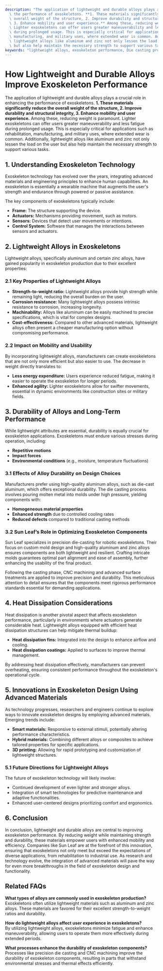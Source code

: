 ```yaml
---
description: "The application of lightweight and durable alloys plays a crucial role in enhancing\
  \ the performance of exoskeletons. **1. These materials significantly reduce the\
  \ overall weight of the structure, 2. Improve durability and structural integrity,\
  \ 3. Enhance mobility and user experience.** Among these, reducing weight is paramount.\
  \ Lighter exoskeletons can offer users greater maneuverability and less fatigue\
  \ during prolonged usage. This is especially critical for applications such as rehabilitation,\
  \ manufacturing, and military uses, where extended wear is common. Additionally,\
  \ lightweight alloys like aluminum and zinc not only lessen the load on the user\
  \ but also help maintain the necessary strength to support various tasks."
keywords: "lightweight alloys, exoskeleton performance, Die casting process, Die-cast aluminum"
---
```

# How Lightweight and Durable Alloys Improve Exoskeleton Performance

The application of lightweight and durable alloys plays a crucial role in enhancing the performance of exoskeletons. **1. These materials significantly reduce the overall weight of the structure, 2. Improve durability and structural integrity, 3. Enhance mobility and user experience.** Among these, reducing weight is paramount. Lighter exoskeletons can offer users greater maneuverability and less fatigue during prolonged usage. This is especially critical for applications such as rehabilitation, manufacturing, and military uses, where extended wear is common. Additionally, lightweight alloys like aluminum and zinc not only lessen the load on the user but also help maintain the necessary strength to support various tasks.

## **1. Understanding Exoskeleton Technology**

Exoskeleton technology has evolved over the years, integrating advanced materials and engineering principles to enhance human capabilities. An exoskeleton is essentially a wearable machine that augments the user's strength and endurance through powered or passive assistance. 

The key components of exoskeletons typically include:

- **Frame:** The structure supporting the device.
- **Actuators:** Mechanisms providing movement, such as motors.
- **Sensors:** Devices that detect user movements or intentions.
- **Control System:** Software that manages the interactions between sensors and actuators.

## **2. Lightweight Alloys in Exoskeletons**

Lightweight alloys, specifically aluminum and certain zinc alloys, have gained popularity in exoskeleton production due to their excellent properties:

### **2.1 Key Properties of Lightweight Alloys**

- **Strength-to-weight ratio:** Lightweight alloys provide high strength while remaining light, reducing the overall burden on the user.
- **Corrosion resistance:** Many lightweight alloys possess intrinsic resistance to corrosion, increasing longevity.
- **Machinability:** Alloys like aluminum can be easily machined to precise specifications, which is vital for complex designs.
- **Cost-effectiveness:** Compared to other advanced materials, lightweight alloys often present a cheaper manufacturing option without compromising performance.

### **2.2 Impact on Mobility and Usability**

By incorporating lightweight alloys, manufacturers can create exoskeletons that are not only more efficient but also easier to use. The decrease in weight directly translates to:

- **Less energy expenditure:** Users experience reduced fatigue, making it easier to operate the exoskeleton for longer periods.
- **Enhanced agility:** Lighter exoskeletons allow for swifter movements, essential in dynamic environments like construction sites or military fields.

## **3. Durability of Alloys and Long-Term Performance**

While lightweight attributes are essential, durability is equally crucial for exoskeleton applications. Exoskeletons must endure various stresses during operation, including:

- **Repetitive motions**
- **Impact forces**
- **Environmental conditions** (e.g., moisture, temperature fluctuations)

### **3.1 Effects of Alloy Durability on Design Choices**

Manufacturers prefer using high-quality aluminum alloys, such as die-cast aluminum, which offers exceptional durability. The die casting process involves pouring molten metal into molds under high pressure, yielding components with:

- **Homogeneous material properties**
- **Enhanced strength** due to controlled cooling rates
- **Reduced defects** compared to traditional casting methods

### **3.2 Sun Leaf’s Role in Optimizing Exoskeleton Components**

Sun Leaf specializes in precision die-casting for robotic exoskeletons. Their focus on custom mold design and high-quality aluminum and zinc alloys ensures components are both lightweight and resilient. Crafting intricate molds guarantees optimal part alignment and ease of assembly, further enhancing the usability of the final product.

Following the casting phase, CNC machining and advanced surface treatments are applied to improve precision and durability. This meticulous attention to detail ensures that the components meet rigorous performance standards essential for demanding applications.

## **4. Heat Dissipation Considerations**

Heat dissipation is another pivotal aspect that affects exoskeleton performance, particularly in environments where actuators generate considerable heat. Lightweight alloys equipped with efficient heat dissipation structures can help mitigate thermal buildup:

- **Heat dissipation fins:** Integrated into the design to enhance airflow and cooling.
- **Heat dissipation coatings:** Applied to surfaces to improve thermal management.

By addressing heat dissipation effectively, manufacturers can prevent overheating, ensuring consistent performance throughout the exoskeleton's operational cycle.

## **5. Innovations in Exoskeleton Design Using Advanced Materials**

As technology progresses, researchers and engineers continue to explore ways to innovate exoskeleton designs by employing advanced materials. Emerging trends include:

- **Smart materials:** Responsive to external stimuli, potentially altering performance characteristics.
- **Hybrid materials:** Combining different alloys or composites to achieve tailored properties for specific applications.
- **3D printing:** Allowing for rapid prototyping and customization of lightweight structures.

### **5.1 Future Directions for Lightweight Alloys**

The future of exoskeleton technology will likely involve:

- Continued development of even lighter and stronger alloys.
- Integration of smart technologies for predictive maintenance and adaptive functionalities.
- Enhanced user-centered designs prioritizing comfort and ergonomics.

## **6. Conclusion**

In conclusion, lightweight and durable alloys are central to improving exoskeleton performance. By reducing weight while maintaining strength and durability, these materials empower users with enhanced mobility and efficiency. Companies like Sun Leaf are at the forefront of this innovation, ensuring that exoskeletons not only meet but exceed the expectations of diverse applications, from rehabilitation to industrial use. As research and technology evolve, the integration of advanced materials will pave the way for even more breakthroughs in the field of exoskeleton design and functionality.

## **Related FAQs**

**What types of alloys are commonly used in exoskeleton production?**  
Exoskeletons often utilize lightweight materials such as aluminum and zinc alloys. These materials are favored for their excellent strength-to-weight ratios and durability.

**How do lightweight alloys affect user experience in exoskeletons?**  
By utilizing lightweight alloys, exoskeletons minimize fatigue and enhance maneuverability, allowing users to operate them more effectively during extended periods.

**What processes enhance the durability of exoskeleton components?**  
Processes like precision die casting and CNC machining improve the durability of exoskeleton components, resulting in parts that withstand environmental stresses and thermal effects efficiently.
